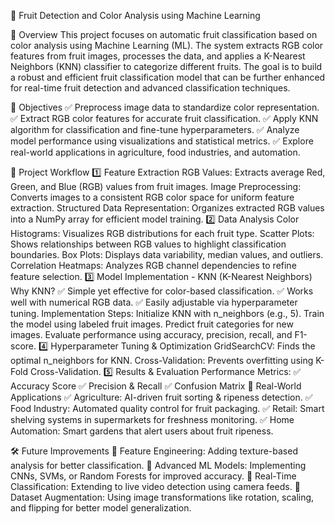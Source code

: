 🍎 Fruit Detection and Color Analysis using Machine Learning

📌 Overview
This project focuses on automatic fruit classification based on color analysis using Machine Learning (ML). The system extracts RGB color features from fruit images, processes the data, and applies a K-Nearest Neighbors (KNN) classifier to categorize different fruits. The goal is to build a robust and efficient fruit classification model that can be further enhanced for real-time fruit detection and advanced classification techniques.

🎯 Objectives
✅ Preprocess image data to standardize color representation.
✅ Extract RGB color features for accurate fruit classification.
✅ Apply KNN algorithm for classification and fine-tune hyperparameters.
✅ Analyze model performance using visualizations and statistical metrics.
✅ Explore real-world applications in agriculture, food industries, and automation.

📂 Project Workflow
1️⃣ Feature Extraction
RGB Values: Extracts average Red, Green, and Blue (RGB) values from fruit images.
Image Preprocessing: Converts images to a consistent RGB color space for uniform feature extraction.
Structured Data Representation: Organizes extracted RGB values into a NumPy array for efficient model training.
2️⃣ Data Analysis
Color Histograms: Visualizes RGB distributions for each fruit type.
Scatter Plots: Shows relationships between RGB values to highlight classification boundaries.
Box Plots: Displays data variability, median values, and outliers.
Correlation Heatmaps: Analyzes RGB channel dependencies to refine feature selection.
3️⃣ Model Implementation - KNN (K-Nearest Neighbors)
Why KNN?
✅ Simple yet effective for color-based classification.
✅ Works well with numerical RGB data.
✅ Easily adjustable via hyperparameter tuning.
Implementation Steps:
Initialize KNN with n_neighbors (e.g., 5).
Train the model using labeled fruit images.
Predict fruit categories for new images.
Evaluate performance using accuracy, precision, recall, and F1-score.
4️⃣ Hyperparameter Tuning & Optimization
GridSearchCV: Finds the optimal n_neighbors for KNN.
Cross-Validation: Prevents overfitting using K-Fold Cross-Validation.
5️⃣ Results & Evaluation
Performance Metrics:
✅ Accuracy Score
✅ Precision & Recall
✅ Confusion Matrix
🚀 Real-World Applications
✅ Agriculture: AI-driven fruit sorting & ripeness detection.
✅ Food Industry: Automated quality control for fruit packaging.
✅ Retail: Smart shelving systems in supermarkets for freshness monitoring.
✅ Home Automation: Smart gardens that alert users about fruit ripeness.

🛠️ Future Improvements
🔹 Feature Engineering: Adding texture-based analysis for better classification.
🔹 Advanced ML Models: Implementing CNNs, SVMs, or Random Forests for improved accuracy.
🔹 Real-Time Classification: Extending to live video detection using camera feeds.
🔹 Dataset Augmentation: Using image transformations like rotation, scaling, and flipping for better model generalization.
